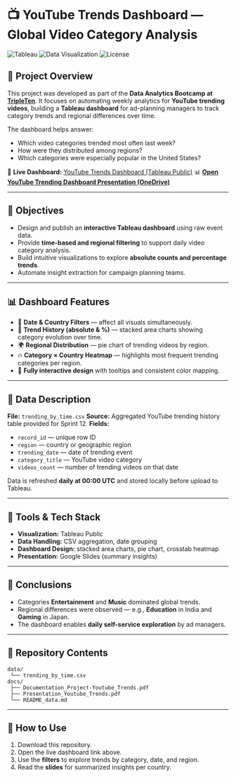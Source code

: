 # 📺 YouTube Trends Dashboard — Global Video Category Analysis

![Tableau](https://img.shields.io/badge/Tableau-Dashboard-orange)
![Data Visualization](https://img.shields.io/badge/Data-Visualization-blue)
![License](https://img.shields.io/badge/License-MIT-green)

## 📌 Project Overview

This project was developed as part of the **Data Analytics Bootcamp at [TripleTen](https://tripleten.com)**.
It focuses on automating weekly analytics for **YouTube trending videos**, building a **Tableau dashboard** for ad-planning managers to track category trends and regional differences over time.

The dashboard helps answer:

* Which video categories trended most often last week?
* How were they distributed among regions?
* Which categories were especially popular in the United States?

🔗 **Live Dashboard:** [YouTube Trends Dashboard (Tableau Public)](https://public.tableau.com/app/profile/marcela.stephanie.pereira.maris1628/viz/DashboarddeTendnciasdoYoutube/Dashboard1)
📊 [**Open YouTube Trending Dashboard Presentation (OneDrive)**](https://1drv.ms/b/c/d1aeda57ea1dab69/ETe6SLqfANVPtnPp9PAoVTABSbvMgP2WEDA1WBingSMKIA?e=0Y2jAV)

---

## 🎯 Objectives

* Design and publish an **interactive Tableau dashboard** using raw event data.
* Provide **time-based and regional filtering** to support daily video category analysis.
* Build intuitive visualizations to explore **absolute counts and percentage trends**.
* Automate insight extraction for campaign planning teams.

---

## 📊 Dashboard Features

* 📅 **Date & Country Filters** — affect all visuals simultaneously.
* 🧮 **Trend History (absolute & %)** — stacked area charts showing category evolution over time.
* 🌍 **Regional Distribution** — pie chart of trending videos by region.
* 🔥 **Category × Country Heatmap** — highlights most frequent trending categories per region.
* 🧠 **Fully interactive design** with tooltips and consistent color mapping.

---

## 📂 Data Description

**File:** `trending_by_time.csv`
**Source:** Aggregated YouTube trending history table provided for Sprint 12.
**Fields:**

* `record_id` — unique row ID
* `region` — country or geographic region
* `trending_date` — date of trending event
* `category_title` — YouTube video category
* `videos_count` — number of trending videos on that date

Data is refreshed **daily at 00:00 UTC** and stored locally before upload to Tableau.

---

## 🧩 Tools & Tech Stack

* **Visualization:** Tableau Public
* **Data Handling:** CSV aggregation, date grouping
* **Dashboard Design:** stacked area charts, pie chart, crosstab heatmap
* **Presentation:** Google Slides (summary insights)

---

## 📌 Conclusions

* Categories **Entertainment** and **Music** dominated global trends.
* Regional differences were observed — e.g., **Education** in India and **Gaming** in Japan.
* The dashboard enables **daily self-service exploration** by ad managers.

---

## 💾 Repository Contents

```
data/
 └── trending_by_time.csv
docs/
 ├── Documentation_Project-Youtube_Trends.pdf
 ├── Presentation_Youtube_Trends.pdf
 └── README_data.md
```

---

## 🧭 How to Use

1. Download this repository.
2. Open the live dashboard link above.
3. Use the **filters** to explore trends by category, date, and region.
4. Read the **slides** for summarized insights per country.


